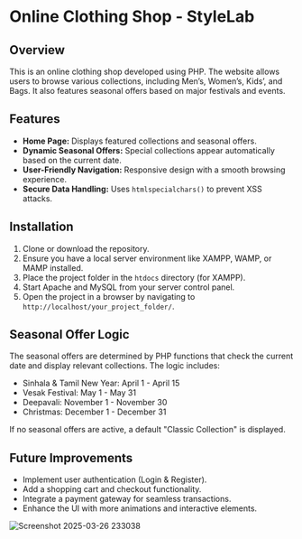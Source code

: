 
# Online Clothing Shop  - StyleLab

## Overview  
This is an online clothing shop developed using PHP. The website allows users to browse various collections, including Men’s, Women’s, Kids’, and Bags. It also features seasonal offers based on major festivals and events.  

## Features  
- **Home Page:** Displays featured collections and seasonal offers.  
- **Dynamic Seasonal Offers:** Special collections appear automatically based on the current date.  
- **User-Friendly Navigation:** Responsive design with a smooth browsing experience.  
- **Secure Data Handling:** Uses `htmlspecialchars()` to prevent XSS attacks.  

## Installation  
1. Clone or download the repository.  
2. Ensure you have a local server environment like XAMPP, WAMP, or MAMP installed.  
3. Place the project folder in the `htdocs` directory (for XAMPP).  
4. Start Apache and MySQL from your server control panel.  
5. Open the project in a browser by navigating to `http://localhost/your_project_folder/`.  


## Seasonal Offer Logic  
The seasonal offers are determined by PHP functions that check the current date and display relevant collections. The logic includes:  
- Sinhala & Tamil New Year: April 1 - April 15  
- Vesak Festival: May 1 - May 31  
- Deepavali: November 1 - November 30  
- Christmas: December 1 - December 31  

If no seasonal offers are active, a default "Classic Collection" is displayed.  

## Future Improvements  
- Implement user authentication (Login & Register).  
- Add a shopping cart and checkout functionality.  
- Integrate a payment gateway for seamless transactions.  
- Enhance the UI with more animations and interactive elements.  

![Screenshot 2025-03-26 233038](https://github.com/user-attachments/assets/edb0d923-083a-4f6b-a26a-7cf488b3e98b)
